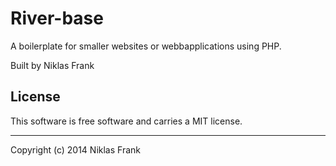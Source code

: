 River-base
==================

A boilerplate for smaller websites or webbapplications using PHP.

Built by Niklas Frank

License 
------------------

This software is free software and carries a MIT license.

------------------
Copyright (c) 2014 Niklas Frank